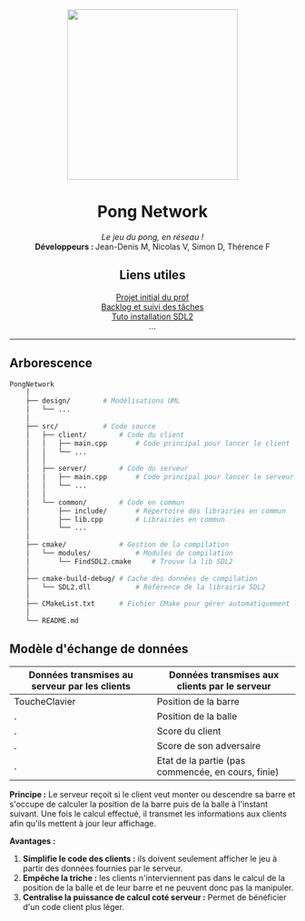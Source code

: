 <div align="center">
<img src="https://media.giphy.com/media/aTGwuEFyg6d8c/giphy.gif" width="300"/>
<h1>Pong Network</h1>
<p><i>Le jeu du pong, en réseau !</i><br/><b>Développeurs : </b>Jean-Denis M, Nicolas V, Simon D, Thérence F</p>
<h2>Liens utiles</h2>
<a href="https://github.com/fabrice1618/pong" target="blank">Projet initial du prof</a>
<br/>
<a href="https://github.com/users/Royalphax/projects/2" target="blank">Backlog et suivi des tâches</a>
<br/>
<a href="https://blog.ahmadz.ai/sdl2-for-clion-and-cmake/" target="blank">Tuto installation SDL2</a>
<br/>
...
<hr/>
</div>

## Arborescence

```bash
PongNetwork
    │
    ├── design/        # Modélisations UML
    │   └── ...
    │
    ├── src/           # Code source
    │   ├── client/        # Code du client
    │   │   ├── main.cpp       # Code principal pour lancer le client
    │   │   └── ...
    │   │
    │   ├── server/        # Code du serveur
    │   │   ├── main.cpp       # Code principal pour lancer le serveur
    │   │   └── ...
    │   │
    │   └── common/        # Code en commun
    │       ├── include/       # Répertoire des librairies en commun
    │       ├── lib.cpp        # Librairies en commun
    │       └── ...
    │
    ├── cmake/             # Gestion de la compilation
    │   └── modules/           # Modules de compilation
    │       └── FindSDL2.cmake     # Trouve la lib SDL2
    │
    ├── cmake-build-debug/ # Cache des données de compilation
    │   └── SDL2.dll           # Référence de la librairie SDL2    
    │
    ├── CMakeList.txt      # Fichier CMake pour gérer automatiquement la compilation
    │
    └── README.md
```

## Modèle d'échange de données

Données transmises au serveur par les clients | Données transmises aux clients par le serveur
------------------------------|------------------------------
ToucheClavier                 | Position de la barre
.                             | Position de la balle
.                             | Score du client
.                             | Score de son adversaire
.                             | Etat de la partie (pas commencée, en cours, finie)

**Principe :** Le serveur reçoit si le client veut monter ou descendre sa barre et s'occupe de calculer la position de la barre puis de la balle à l'instant suivant. Une fois le calcul effectué, il transmet les informations aux clients afin qu'ils mettent à jour leur affichage.

**Avantages :**
1. **Simplifie le code des clients :** ils doivent seulement afficher le jeu à partir des données fournies par le serveur.
2. **Empêche la triche :** les clients n'interviennent pas dans le calcul de la position de la balle et de leur barre et ne peuvent donc pas la manipuler.
3. **Centralise la puissance de calcul coté serveur :** Permet de bénéficier d'un code client plus léger.
